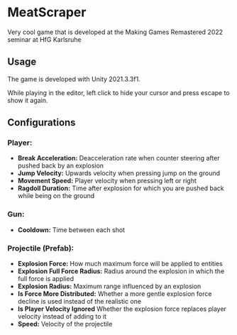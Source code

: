 # MeatScraper
Very cool game that is developed at the Making Games Remastered 2022 seminar at HfG Karlsruhe

## Usage

The game is developed with Unity 2021.3.3f1.

While playing in the editor, left click to hide your cursor and press escape to show it again.

## Configurations

### Player:

- **Break Acceleration:** Deacceleration rate when counter steering after pushed back by an explosion
- **Jump Velocity:** Upwards velocity when pressing jump on the ground
- **Movement Speed:** Player velocity when pressing left or right
- **Ragdoll Duration:** Time after explosion for which you are pushed back while being on the ground

### Gun:

- **Cooldown:** Time between each shot

### Projectile (Prefab):

- **Explosion Force:** How much maximum force will be applied to entities
- **Explosion Full Force Radius:** Radius around the explosion in which the full force is applied
- **Explosion Radius:** Maximum range influenced by an explosion
- **Is Force More Distributed:** Whether a more gentle explosion force decline is used instead of the realistic one
- **Is Player Velocity Ignored** Whether the explosion force replaces player velocity instead of adding to it
- **Speed:** Velocity of the projectile

